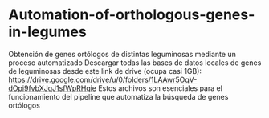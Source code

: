 # Automation-of-orthologous-genes-in-legumes
Obtención de genes ortólogos de distintas leguminosas mediante un proceso automatizado
Descargar todas las bases de datos locales de genes de leguminosas desde este link de drive (ocupa casi 1GB):
https://drive.google.com/drive/u/0/folders/1LAAwr5OqV-dOpi9fvbXJqJ1sfWpRHqie
Estos archivos son esenciales para el funcionamiento del pipeline que automatiza la búsqueda de genes ortólogos
